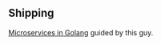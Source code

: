 ## Shipping
[Microservices in Golang](https://dzone.com/users/3343222/ewanvalentine.html) guided by this guy.
